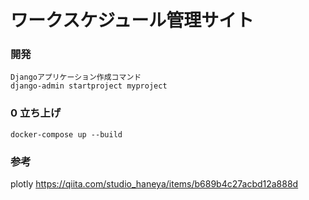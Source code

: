 # ワークスケジュール管理サイト

### 開発
```text
Djangoアプリケーション作成コマンド
django-admin startproject myproject

```
### 0 立ち上げ
```text
docker-compose up --build
```

### 参考
plotly
https://qiita.com/studio_haneya/items/b689b4c27acbd12a888d